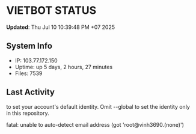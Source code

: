 # VIETBOT STATUS
**Updated**: Thu Jul 10 10:39:48 PM +07 2025

## System Info
- IP: 103.77.172.150
- Uptime: up 5 days, 2 hours, 27 minutes
- Files: 7539

## Last Activity

to set your account's default identity.
Omit --global to set the identity only in this repository.

fatal: unable to auto-detect email address (got 'root@vinh3690.(none)')
